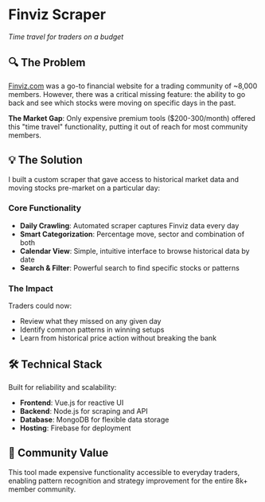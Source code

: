 # Finviz Scraper

_Time travel for traders on a budget_

## 🔍 The Problem

[Finviz.com](https://finviz.com) was a go-to financial website for a trading community of ~8,000 members. However, there was a critical missing feature: the ability to go back and see which stocks were moving on specific days in the past.

**The Market Gap**: Only expensive premium tools ($200-300/month) offered this "time travel" functionality, putting it out of reach for most community members.

## 💡 The Solution

I built a custom scraper that gave access to historical market data and moving stocks pre-market on a particular day:

### Core Functionality

- **Daily Crawling**: Automated scraper captures Finviz data every day
- **Smart Categorization**: Percentage move, sector and combination of both
- **Calendar View**: Simple, intuitive interface to browse historical data by date
- **Search & Filter**: Powerful search to find specific stocks or patterns

### The Impact

Traders could now:

- Review what they missed on any given day
- Identify common patterns in winning setups
- Learn from historical price action without breaking the bank

## 🛠️ Technical Stack

Built for reliability and scalability:

- **Frontend**: Vue.js for reactive UI
- **Backend**: Node.js for scraping and API
- **Database**: MongoDB for flexible data storage
- **Hosting**: Firebase for deployment

## 🎯 Community Value

This tool made expensive functionality accessible to everyday traders, enabling pattern recognition and strategy improvement for the entire 8k+ member community.

